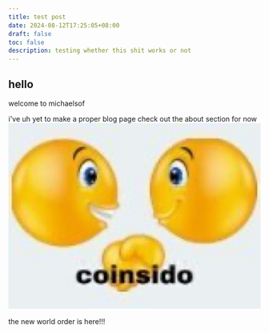 ```yaml
---
title: test post
date: 2024-08-12T17:25:05+08:00
draft: false
toc: false
description: testing whether this shit works or not
---
```

## hello
welcome to michaelsof

i've uh
yet to make a proper blog page
check out the about section for now
![Landscape](coinsido.jpg)

the new world order is here!!!